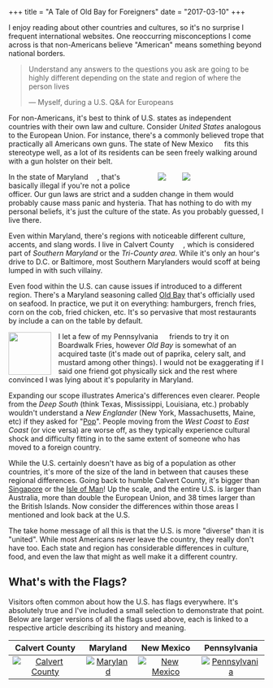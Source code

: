 +++
title = "A Tale of Old Bay for Foreigners"
date = "2017-03-10"
+++

I enjoy reading about other countries and cultures, so it's no surprise I frequent international websites. One reoccurring misconceptions I come across is that non-Americans believe "American" means something beyond national borders.

> Understand any answers to the questions you ask are going to be highly 
> different depending on the state and region of where the person lives
>  
> &mdash; Myself, during a U.S. Q&A for Europeans

For non-Americans, it's best to think of U.S. states as independent countries with their own law and culture. Consider *United States* analogous to the European Union. For instance, there's a commonly believed trope that practically all Americans own guns. The state of New Mexico <img src="/images/old-bay-post/flags/new-mexico.png" style="height: 1em"> fits this stereotype well, as a lot of its residents can be seen freely walking around with a gun holster on their belt. 

<span style="float: right; text-align: left; width: 15em; margin-left: 1em">
    <img src="/images/old-bay-post/maps/usa.png">
    <span style="margin: 1em"></span>
    <img src="/images/old-bay-post/maps/maryland.png">
</span>

In the state of Maryland <img src="/images/old-bay-post/flags/maryland.png" style="height: 1em">, that's basically illegal if you're not a police officer. Our gun laws are strict and a sudden change in them would probably cause mass panic and hysteria. That has nothing to do with my personal beliefs, it's just the culture of the state. As you probably guessed, I live there. 


Even within Maryland, there's regions with noticeable different culture, accents, and slang words. I live in Calvert County <img src="/images/old-bay-post/flags/calvert.png" style="height: 1em">, which is considered part of *Southern Maryland* or the *Tri-County area*. While it's only an hour's drive to D.C. or Baltimore, most Southern Marylanders would scoff at being lumped in with such villainy.

Even food within the U.S. can cause issues if introduced to a different region. There's a Maryland seasoning called [Old Bay](https://en.wikipedia.org/wiki/Old_Bay_Seasoning) that's officially used on seafood. In practice, we put it on everything: hamburgers, french fries, corn on the cob, fried chicken, etc. It's so pervasive that most restaurants by include a can on the table by default.

<img src="/images/old-bay-post/old-bay.png" style="float: left; text-align: right; margin-right: 1em; height: 6em">

I let a few of my Pennsylvania <img src="/images/old-bay-post/flags/pennsylvania.png" style="height: 1em"> friends to try it on Boardwalk Fries, however *Old Bay* is somewhat of an acquired taste (it's made out of paprika, celery salt, and mustard among other things). I would not be exaggerating if I said one friend got physically sick and the rest where convinced I was lying about it's popularity in Maryland. 

Expanding our scope illustrates America's differences even clearer. People from the *Deep South* (think Texas, Mississippi, Louisiana, etc.) probably wouldn't understand a *New Englander* (New York, Massachusetts, Maine, etc) if they asked for "[Pop](http://popvssoda.com/)". People moving from the *West Coast* to *East Coast* (or vice versa) are worse off, as they typically experience cultural shock and difficulty fitting in to the same extent of someone who has moved to a foreign country.

While the U.S. certainly doesn't have as big of a population as other countries, it's more of the size of the land in between that causes these regional differences. Going back to humble Calvert County, it's bigger than  [Singapore](https://en.wikipedia.org/wiki/Singapore) or the [Isle of Man](https://en.wikipedia.org/wiki/Isle_of_Man)! Up the scale, and the entire U.S. is larger than Australia, more than double the European Union, and 38 times larger than the British Islands. Now consider the differences within those areas I mentioned and look back at the U.S.

The take home message of all this is that the U.S. is more "diverse" than it is "united". While most Americans never leave the country, they really don't have too. Each state and region has considerable differences in culture, food, and even the law that might as well make it a different country. 


## What's with the Flags?
Visitors often common about how the U.S. has flags everywhere. It's absolutely true and I've included a small selection to demonstrate that point. Below are larger versions of all the flags used above, each is linked to a respective article describing its history and meaning.

| Calvert County                                                                               | Maryland                                                                                      | New Mexico                                                                                          | Pennsylvania                                                                                                               |
|:--------------------------------------------------------------------------------------------:|:---------------------------------------------------------------------------------------------:|:---------------------------------------------------------------------------------------------------:|:--------------------------------------------------------------------------------------------------------------------------:|
| [![Calvert County](/images/old-bay-post/flags/calvert.png)](https://flagspot.net/flags/us-md-cv.html) | [![Maryland](/images/old-bay-post/flags/maryland.png)](https://en.wikipedia.org/wiki/Flag_of_Maryland) | [![New Mexico](/images/old-bay-post/flags/new-mexico.png)](https://en.wikipedia.org/wiki/Flag_of_New_Mexico) | [![Pennsylvania](/images/old-bay-post/flags/pennsylvania.png)](https://en.wikipedia.org/wiki/Flag_and_coat_of_arms_of_Pennsylvania) |
